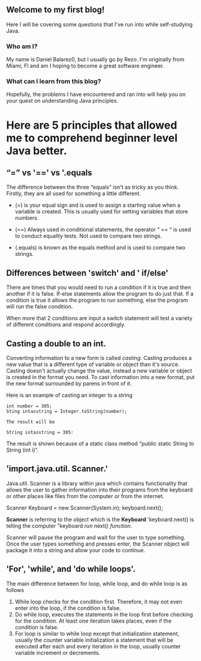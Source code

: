## Welcome to my first blog!
 Here I will be covering some questions that I've run into while self-studying Java.
 ### Who am I?
 My name is Daniel Balarez0, but I usually go by Rezo. I'm originally from Miami, Fl and am I hoping to become a great software engineer.
 ### What can I learn from this blog?
 Hopefully, the problems I have encountered and ran into will help you on your quest on understanding Java principles.

# Here are 5 principles that allowed me to comprehend beginner level Java better.

## “=” vs '==' vs '.equals

The difference between the three “equals” isn't as tricky as you think. Firstly, they are all used for something a little different.
* (=) is your equal sign and is used to assign a starting value when a variable is created. This is usually used for setting variables that store numbers.

* (==) Always used in conditional statements, the operator “ == “ is used to conduct equality tests. Not used to compare two strings.

* (.equals) is known as the equals method and is used to compare two strings. 

## Differences between 'switch' and ' if/else'

There are times that you would need to run a condition if it is true and then another if it is false. If-else statements allow the program to do just that. If a condition is true it allows the program to run something, else the program will run the false condition.

When more that 2 conditions are input a switch statement will test a variety of different conditions and respond accordingly.

## Casting a double to an int.

Converting information to a new form is called *casting*. Casting produces a new value that is a different type of variable or object than it's source. Casting doesn't actually change the value, instead a new variable or object is created in the format you need.
To cast information into a new format, put the new format surrounded by parens in front of it.

Here is an example of casting an integer to a string

```
int number = 305;
Sting intasstring = Integer.toString(number);

The result will be

String intasstring = 305:
```

The result is shown because of a static class method “public static String to String (int i)”.

## 'import.java.util. Scanner.'

Java.util. Scanner is a library within java which contains functionality that allows the user to gather information into their programs from the keyboard or other places like files from the computer or from the internet. 


Scanner Keyboard = new Scanner(System.in);
keyboard.next();

**Scanner** is referring to the object which is the **Keyboard**
'keyboard.next() is telling the computer "keyboard *run* next() *function*.

Scanner will pause the program and wait for the user to type something. Once the user types something and presses enter, the Scanner object will package it into a string and allow your code to continue.

## 'For', 'while', and 'do while loops'.

The main difference between for loop, while loop, and do while loop is as follows

1. While loop checks for the condition first. Therefore, it may not even enter into the loop, if the condition is false.
2. Do while loop, executes the statements in the loop first before checking for the condition. At least one iteration takes places, even
   if the condition is false.
3. For loop is similar to while loop except that initialization statement, usually the counter variable initialization
   a statement that will be executed after each and every iteration in the loop, usually counter variable increment or decrements.



